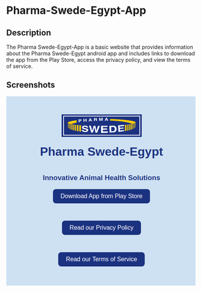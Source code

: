 # Pharma-Swede-Egypt-App

## Description

The Pharma Swede-Egypt-App is a basic website that provides information about the Pharma Swede-Egypt android app and includes links to download the app from the Play Store, access the privacy policy, and view the terms of service.

## Screenshots
![Screenshot](screenshots/screen_1.png)